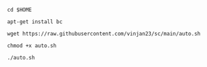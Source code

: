 ```
cd $HOME
```

```
apt-get install bc
```

```
wget https://raw.githubusercontent.com/vinjan23/sc/main/auto.sh
```

```
chmod +x auto.sh
```

```
./auto.sh
```
